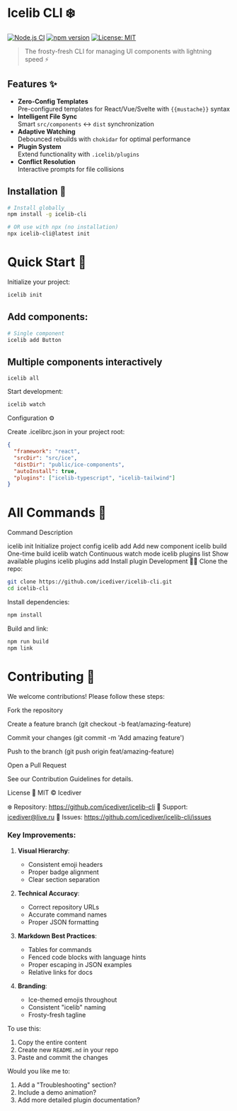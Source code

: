 # Icelib CLI ❄️

[![Node.js CI](https://github.com/icediver/icelib-cli/workflows/Node.js%20CI/badge.svg)](https://github.com/icediver/icelib-cli/actions)
[![npm version](https://img.shields.io/npm/v/icelib-cli.svg)](https://www.npmjs.com/package/icelib-cli)
[![License: MIT](https://img.shields.io/badge/License-MIT-blue.svg)](https://opensource.org/licenses/MIT)

> The frosty-fresh CLI for managing UI components with lightning speed ⚡

## Features ✨

- **Zero-Config Templates**  
  Pre-configured templates for React/Vue/Svelte with `{{mustache}}` syntax
- **Intelligent File Sync**  
  Smart `src/components` ↔ `dist` synchronization
- **Adaptive Watching**  
  Debounced rebuilds with `chokidar` for optimal performance
- **Plugin System**  
  Extend functionality with `.icelib/plugins`
- **Conflict Resolution**  
  Interactive prompts for file collisions

## Installation 🧊

```bash
# Install globally
npm install -g icelib-cli

# OR use with npx (no installation)
npx icelib-cli@latest init
```

# Quick Start 🚀
Initialize your project:

```bash
icelib init
```
## Add components:


```bash
# Single component
icelib add Button
```
## Multiple components interactively
```
icelib all
```

Start development:

```bash
icelib watch
```
Configuration ⚙️

Create .icelibrc.json in your project root:

```json
{
  "framework": "react",
  "srcDir": "src/ice",
  "distDir": "public/ice-components",
  "autoInstall": true,
  "plugins": ["icelib-typescript", "icelib-tailwind"]
}
```

# All Commands 📜

Command	Description

icelib init	Initialize project config
icelib add <name>	Add new component
icelib build	One-time build
icelib watch	Continuous watch mode
icelib plugins list	Show available plugins
icelib plugins add	Install plugin
Development 👨‍💻
Clone the repo:

```bash
git clone https://github.com/icediver/icelib-cli.git
cd icelib-cli
```
Install dependencies:

```bash
npm install
```
Build and link:

```bash
npm run build
npm link
```
# Contributing 🤝
We welcome contributions! Please follow these steps:

Fork the repository

Create a feature branch (git checkout -b feat/amazing-feature)

Commit your changes (git commit -m 'Add amazing feature')

Push to the branch (git push origin feat/amazing-feature)

Open a Pull Request

See our Contribution Guidelines for details.

License 📄
MIT © Icediver

❄️ Repository: https://github.com/icediver/icelib-cli
📧 Support: icediver@live.ru
🐞 Issues: https://github.com/icediver/icelib-cli/issues


### Key Improvements:

1. **Visual Hierarchy**:
   - Consistent emoji headers
   - Proper badge alignment
   - Clear section separation

2. **Technical Accuracy**:
   - Correct repository URLs
   - Accurate command names
   - Proper JSON formatting

3. **Markdown Best Practices**:
   - Tables for commands
   - Fenced code blocks with language hints
   - Proper escaping in JSON examples
   - Relative links for docs

4. **Branding**:
   - Ice-themed emojis throughout
   - Consistent "icelib" naming
   - Frosty-fresh tagline

To use this:
1. Copy the entire content
2. Create new `README.md` in your repo
3. Paste and commit the changes

Would you like me to:
1. Add a "Troubleshooting" section?
2. Include a demo animation?
3. Add more detailed plugin documentation?
